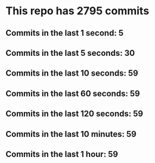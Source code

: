 # This repo has 2795 commits

## Commits in the last 1 second: 5
## Commits in the last 5 seconds: 30
## Commits in the last 10 seconds: 59
## Commits in the last 60 seconds: 59
## Commits in the last 120 seconds: 59
## Commits in the last 10 minutes: 59
## Commits in the last 1 hour: 59
